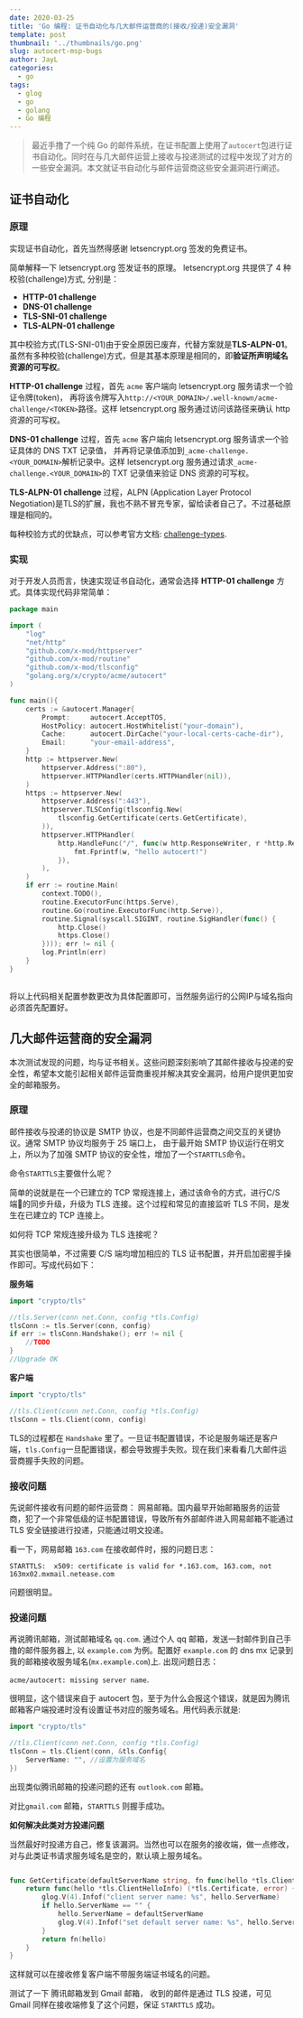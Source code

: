```yaml
---
date: 2020-03-25
title: 'Go 编程: 证书自动化与几大邮件运营商的(接收/投递)安全漏洞'
template: post
thumbnail: '../thumbnails/go.png'
slug: autocert-msp-bugs
author: JayL
categories:
  - go
tags:
  - glog
  - go
  - golang
  - Go 编程
---
```


> 最近手撸了一个纯 Go 的邮件系统，在证书配置上使用了`autocert`包进行证书自动化。同时在与几大邮件运营上接收与投递测试的过程中发现了对方的一些安全漏洞。本文就证书自动化与邮件运营商这些安全漏洞进行阐述。

## 证书自动化

### 原理

实现证书自动化，首先当然得感谢 letsencrypt.org 签发的免费证书。

简单解释一下 letsencrypt.org 签发证书的原理。 letsencrypt.org 共提供了 4 种校验(challenge)方式, 分别是：

- **HTTP-01 challenge**
- **DNS-01 challenge**
- **TLS-SNI-01 challenge**
- **TLS-ALPN-01 challenge**

其中校验方式(TLS-SNI-01)由于安全原因已废弃，代替方案就是**TLS-ALPN-01**。虽然有多种校验(challenge)方式，但是其基本原理是相同的，即**验证所声明域名资源的可写权**。

**HTTP-01 challenge** 过程，首先 `acme` 客户端向 letsencrypt.org 服务请求一个验证令牌(token)， 再将该令牌写入`http://<YOUR_DOMAIN>/.well-known/acme-challenge/<TOKEN>`路径。这样 letsencrypt.org 服务通过访问该路径来确认 http 资源的可写权。

**DNS-01 challenge** 过程，首先 `acme` 客户端向 letsencrypt.org 服务请求一个验证具体的 DNS TXT 记录值， 并再将记录值添加到`_acme-challenge.<YOUR_DOMAIN>`解析记录中。这样 letsencrypt.org 服务通过请求`_acme-challenge.<YOUR_DOMAIN>`的 TXT 记录值来验证 DNS 资源的可写权。

**TLS-ALPN-01 challenge** 过程，ALPN (Application Layer Protocol Negotiation)是TLS的扩展，我也不熟不冒充专家，留给读者自己了。不过基础原理是相同的。

每种校验方式的优缺点，可以参考官方文档: [challenge-types](https://letsencrypt.org/docs/challenge-types/).

### 实现

对于开发人员而言，快速实现证书自动化，通常会选择 **HTTP-01 challenge** 方式。具体实现代码非常简单：

````go
package main

import (
    "log"
    "net/http"
    "github.com/x-mod/httpserver"
    "github.com/x-mod/routine"
    "github.com/x-mod/tlsconfig"
    "golang.org/x/crypto/acme/autocert"
)

func main(){
    certs := &autocert.Manager{
        Prompt:     autocert.AcceptTOS,
        HostPolicy: autocert.HostWhitelist("your-domain"),
        Cache:      autocert.DirCache("your-local-certs-cache-dir"),
        Email:      "your-email-address",
    }
    http := httpserver.New( 
        httpserver.Address(":80"),
        httpserver.HTTPHandler(certs.HTTPHandler(nil)),
    )
    https := httpserver.New(
        httpserver.Address(":443"),
        httpserver.TLSConfig(tlsconfig.New(
            tlsconfig.GetCertificate(certs.GetCertificate),
        )),
        httpserver.HTTPHandler(
            http.HandleFunc("/", func(w http.ResponseWriter, r *http.Request) {
                fmt.Fprintf(w, "hello autocert!")
            }),
        ),
    )
    if err := routine.Main(
        context.TODO(),
        routine.ExecutorFunc(https.Serve),
        routine.Go(routine.ExecutorFunc(http.Serve)),
        routine.Signal(syscall.SIGINT, routine.SigHandler(func() {
            http.Close()
            https.Close()
        }))); err != nil {
        log.Println(err)
    }
}
    
````

将以上代码相关配置参数更改为具体配置即可，当然服务运行的公网IP与域名指向必须首先配置好。

## 几大邮件运营商的安全漏洞

本次测试发现的问题，均与证书相关。这些问题深刻影响了其邮件接收与投递的安全性，希望本文能引起相关邮件运营商重视并解决其安全漏洞，给用户提供更加安全的邮箱服务。

### 原理

邮件接收与投递的协议是 SMTP 协议，也是不同邮件运营商之间交互的关键协议。通常 SMTP 协议均服务于 25 端口上， 由于最开始 SMTP 协议运行在明文上，所以为了加强 SMTP 协议的安全性，增加了一个`STARTTLS`命令。

命令`STARTTLS`主要做什么呢？ 

简单的说就是在一个已建立的 TCP 常规连接上，通过该命令的方式，进行C/S端的同步升级，升级为 TLS 连接。这个过程和常见的直接监听 TLS 不同，是发生在已建立的 TCP 连接上。

如何将 TCP 常规连接升级为 TLS 连接呢？

其实也很简单，不过需要 C/S 端均增加相应的 TLS 证书配置，并开启加密握手操作即可。写成代码如下：

**服务端**

````go
import "crypto/tls"

//tls.Server(conn net.Conn, config *tls.Config)
tlsConn := tls.Server(conn, config)
if err := tlsConn.Handshake(); err != nil {
    //TODO
}
//Upgrade OK
````

**客户端**

````go
import "crypto/tls"

//tls.Client(conn net.Conn, config *tls.Config)
tlsConn = tls.Client(conn, config)
````

TLS的过程都在 `Handshake` 里了。一旦证书配置错误，不论是服务端还是客户端，`tls.Config`一旦配置错误，都会导致握手失败。现在我们来看看几大邮件运营商握手失败的问题。

### 接收问题

先说邮件接收有问题的邮件运营商： 网易邮箱。国内最早开始邮箱服务的运营商，犯了一个非常低级的证书配置错误，导致所有外部邮件进入网易邮箱不能通过 TLS 安全链接进行投递，只能通过明文投递。

看一下，网易邮箱 `163.com` 在接收邮件时，报的问题日志：

`STARTTLS:  x509: certificate is valid for *.163.com, 163.com, not 163mx02.mxmail.netease.com`

问题很明显。

### 投递问题

再说腾讯邮箱，测试邮箱域名 `qq.com`. 通过个人 qq 邮箱，发送一封邮件到自己手撸的邮件服务器上, 以 `example.com` 为例。配置好 `example.com` 的 dns mx 记录到我的邮箱接收服务域名(`mx.example.com`)上. 出现问题日志：

`acme/autocert: missing server name`.

很明显，这个错误来自于 autocert 包，至于为什么会报这个错误，就是因为腾讯邮箱客户端投递时没有设置证书对应的服务域名。用代码表示就是:

````go
import "crypto/tls"

//tls.Client(conn net.Conn, config *tls.Config)
tlsConn = tls.Client(conn, &tls.Config{
    ServerName: "", //设置为服务域名
})
````

出现类似腾讯邮箱的投递问题的还有 `outlook.com` 邮箱。 

对比`gmail.com` 邮箱，`STARTTLS` 则握手成功。

**如何解决此类对方投递问题**

当然最好时投递方自己，修复该漏洞。当然也可以在服务的接收端，做一点修改，对与此类证书请求服务域名是空的，默认填上服务域名。

````go

func GetCertificate(defaultServerName string, fn func(hello *tls.ClientHelloInfo) (*tls.Certificate, error)) func(hello *tls.ClientHelloInfo) (*tls.Certificate, error) {
	return func(hello *tls.ClientHelloInfo) (*tls.Certificate, error) {
		glog.V(4).Infof("client server name: %s", hello.ServerName)
		if hello.ServerName == "" {
			hello.ServerName = defaultServerName
			glog.V(4).Infof("set default server name: %s", hello.ServerName)
		}
		return fn(hello)
	}
}
````

这样就可以在接收修复客户端不带服务端证书域名的问题。

测试了一下 腾讯邮箱发到 Gmail 邮箱， 收到的邮件是通过 TLS 投递，可见 Gmail 同样在接收端修复了这个问题，保证 `STARTTLS` 成功。 